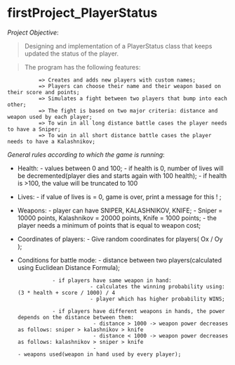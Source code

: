 # firstProject_PlayerStatus

_Project Objective_: 

   > Designing and implementation of a PlayerStatus class that keeps updated the status of the player.
 
   > The program has the following features:
   
              => Creates and adds new players with custom names;
              => Players can choose their name and their weapon based on their score and points;
              => Simulates a fight between two players that bump into each other;
              => The fight is based on two major criteria: distance and weapon used by each player;
              => To win in all long distance battle cases the player needs to have a Sniper;
              => To win in all short distance battle cases the player needs to have a Kalashnikov;

_General rules according to which the game is running_:

   * Health: 
         -  values between 0 and 100;
         -  if health is 0, number of lives will be decremented(player dies and starts again with 100 health);
         -  if health is >100, the value will be truncated to 100
          
   * Lives:
         - if value of lives is = 0, game is over, print a message for this ! ;
         
   * Weapons: 
         - player can have SNIPER, KALASHNIKOV, KNIFE;
         - Sniper = 10000 points, Kalashnikov = 20000 points, Knife = 1000 points;
         - the player needs a minimum of points that is equal to weapon cost;
         
   * Coordinates of players:
         - Give random coordinates for players( Ox / Oy );
         
   * Conditions for battle mode:
         - distance between two players(calculated using Euclidean Distance Formula);
         
                    - if players have same weapon in hand:
                                - calculates the winning probability using: (3 * health + score / 1000) / 4 
                                - player which has higher probability WINS;
                                
                    - if players have different weapons in hands, the power depends on the distance between them:
                                 - distance > 1000 -> weapon power decreases as follows: sniper > kalashnikov > knife
                                 - distance < 1000 -> weapon power decreases as follows: kalashnikov > sniper > knife 
                                 - 
         - weapons used(weapon in hand used by every player);
    
